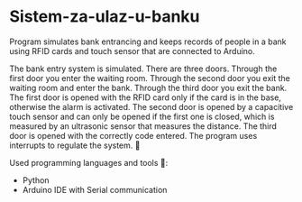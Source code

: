 # Sistem-za-ulaz-u-banku

Program simulates bank entrancing and keeps records of people in a bank using RFID cards
and touch sensor that are connected to Arduino.

The bank entry system is simulated. There are three doors. Through the first door you enter the waiting room. Through the second door you exit the waiting room and enter the bank. Through the third door you exit the bank. The first door is opened with the RFID card only if the card is in the base, otherwise the alarm is activated. The second door is opened by a capacitive touch sensor and can only be opened if the first one is closed, which is measured by an ultrasonic sensor that measures the distance. The third door is opened with the correctly code entered. The program uses interrupts to regulate the system. :bank:

Used programming languages ​​and tools :toolbox::

- Python
- Arduino IDE with Serial communication
